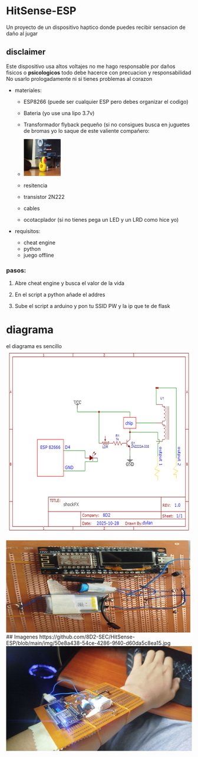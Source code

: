 # HitSense-ESP
Un proyecto de un dispositivo haptico donde puedes recibir sensacion de daño al jugar 

## disclaimer
Este dispositivo usa altos voltajes no me hago responsable por daños fisicos o **psicologicos** todo debe hacerce con precuacion y responsabilidad
No usarlo prologadamente ni si tienes problemas al corazon
- materiales:
  - ESP8266 (puede ser cualquier ESP pero debes organizar el codigo)
  
  - Bateria (yo use una lipo 3.7v)
  

  - Transformador flyback pequeño (si no consigues busca en juguetes de bromas yo lo saque de este valiente compañero:
  - <img src="https://github.com/8D2-SEC/HitSense-ESP/raw/main/img/dcd4ffee-c84b-4b2f-b2bd-fa0c20e818af.jpg" width="100" height="100">
  
  - resitencia 
  
  - transistor 2N222
  
  - cables
  
  - ocotacplador (si no tienes pega un LED y un LRD como hice yo)

- requisitos:
  - cheat engine
  - python
  - juego offline

### pasos:
1. Abre cheat engine y busca el valor de la vida

2. En el script a python añade el addres

3. Sube el script a arduino y pon tu SSID PW y la ip que te de flask

# diagrama
el diagrama es sencillo
<img src="https://github.com/8D2-SEC/HitSense-ESP/blob/main/img/Schematic_shockgames_2025-10-28.png" width="600" height="501">

<img src="https://github.com/8D2-SEC/HitSense-ESP/blob/main/img/78bc5b08-0118-4968-bf98-400b1e25a2fb.jpg" width="500" height="250">
## Imagenes
https://github.com/8D2-SEC/HitSense-ESP/blob/main/img/50e8a438-54ce-4286-9f40-d60da5c8ea15.jpg
<img src="https://github.com/8D2-SEC/HitSense-ESP/blob/main/img/50e8a438-54ce-4286-9f40-d60da5c8ea15.jpg">


